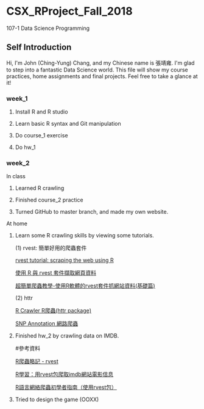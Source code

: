 CSX_RProject_Fall_2018
=============================

107-1 Data Science Programming

Self Introduction
-----------------------------

Hi, I'm John (Ching-Yung) Chang, and my Chinese name is 張靖雍. I'm glad to step into a fantastic 
Data Science world. This file will show my course practices, home assignments and final projects. 
Feel free to take a glance at it!

### week_1

  1. Install R and R studio
  
  2. Learn basic R syntax and Git manipulation

  3. Do course_1 exercise

  4. Do hw_1


### week_2

 In class

1. Learned R crawling
  
2. Finished course_2 practice

3. Turned GitHub to master branch, and made my own website.
  
  
 At home

1. Learn some R crawling skills by viewing some tutorials.
  
   (1) rvest: 簡單好用的爬蟲套件
  
      [rvest tutorial: scraping the web using R](https://stat4701.github.io/edav/2015/04/02/rvest_tutorial/)
  
      [使用 R 與 rvest 套件擷取網頁資料](https://blog.gtwang.org/r/rvest-web-scraping-with-r/)
  
      [超簡單爬蟲教學-使用R軟體的rvest套件抓網站資料(基礎篇)](http://brucehau.blogspot.com/2016/09/rrvest.html)
  
   (2) httr
  
      [R Crawler R爬蟲(httr package)](http://chihchengliang.github.io/DSC2015_Crawler/)
  
      [SNP Annotation 網路爬蟲](https://blog.gtwang.org/r/r-httr-package-snp-annotation-examples/)
2. Finished hw_2 by crawling data on IMDB.

   #參考資料
   
     [R爬蟲略記 - rvest](http://kanchengzxdfgcv.blogspot.com/2018/01/r-rvest.html)
     
     [R學習：用rvest包爬取imdb網站電影信息](http://www.voidcn.com/article/p-kpkuzjga-bpb.html)
     
     [R語言網絡爬蟲初學者指南（使用rvest包）](http://www.ituring.com.cn/article/465317)
     
3. Tried to design the game (OOXX)
